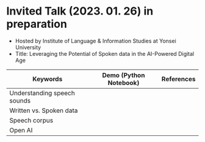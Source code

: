 # Invited Talk (2023. 01. 26) in preparation

- Hosted by Institute of Language & Information Studies at Yonsei University
- Title: Leveraging the Potential of Spoken data in the AI-Powered Digital Age

|Keywords|Demo (Python Notebook)|References|
|--|--|--|
|Understanding speech sounds| | |
|Written vs. Spoken data| | |
|Speech corpus|||
|Open AI|||
